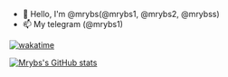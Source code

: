 - 👋 Hello, I'm @mrybs(@mrybs1, @mrybs2, @mrybss)
- 📫 My telegram (@mrybs1)

[![wakatime](https://wakatime.com/badge/user/31132aa8-7bac-4b91-ade9-28da2cf0d9b9.svg?style=social)](https://wakatime.com/@31132aa8-7bac-4b91-ade9-28da2cf0d9b9)

[![Mrybs's GitHub stats](https://github-readme-stats.vercel.app/api?username=mrybs)](https://github.com/mrybs/github-readme-stats)

<!---
mrybs/mrybs is a ✨ special ✨ repository because its `README.md` (this file) appears on your GitHub profile.
You can click the Preview link to take a look at your changes.
--->
